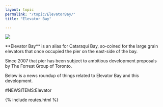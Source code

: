 ```yaml
---
layout: topic
permalink: "/topic/ElevatorBay/"
title: "Elevator Bay"

---
```


<img src="http://k7waterfront.org/Images/ForrestGroupDevelopment01-600.jpg" class="floatright">
<p>**Elevator Bay** is an alias for Cataraqui Bay, so-coined for the large grain elevators that once occupied the pier on the east-side of the bay.

<p>Since 2007 that pier has been subject to ambitious development proposals by The Forrest Group of Toronto.

<p>Below is a news roundup of things related to Elevator Bay and this development.

#NEWSITEMS:Elevator

{% include routes.html %}
